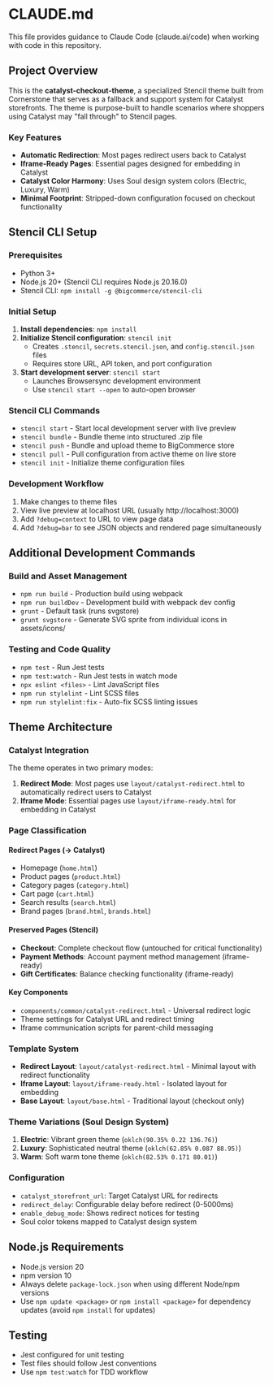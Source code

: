 # CLAUDE.md

This file provides guidance to Claude Code (claude.ai/code) when working with code in this repository.

## Project Overview

This is the **catalyst-checkout-theme**, a specialized Stencil theme built from Cornerstone that serves as a fallback and support system for Catalyst storefronts. The theme is purpose-built to handle scenarios where shoppers using Catalyst may "fall through" to Stencil pages.

### Key Features
- **Automatic Redirection**: Most pages redirect users back to Catalyst
- **Iframe-Ready Pages**: Essential pages designed for embedding in Catalyst
- **Catalyst Color Harmony**: Uses Soul design system colors (Electric, Luxury, Warm)
- **Minimal Footprint**: Stripped-down configuration focused on checkout functionality

## Stencil CLI Setup

### Prerequisites
- Python 3+
- Node.js 20+ (Stencil CLI requires Node.js 20.16.0)
- Stencil CLI: `npm install -g @bigcommerce/stencil-cli`

### Initial Setup
1. **Install dependencies**: `npm install`
2. **Initialize Stencil configuration**: `stencil init`
   - Creates `.stencil`, `secrets.stencil.json`, and `config.stencil.json` files
   - Requires store URL, API token, and port configuration
3. **Start development server**: `stencil start`
   - Launches Browsersync development environment
   - Use `stencil start --open` to auto-open browser

### Stencil CLI Commands
- `stencil start` - Start local development server with live preview
- `stencil bundle` - Bundle theme into structured .zip file
- `stencil push` - Bundle and upload theme to BigCommerce store
- `stencil pull` - Pull configuration from active theme on live store
- `stencil init` - Initialize theme configuration files

### Development Workflow
1. Make changes to theme files
2. View live preview at localhost URL (usually http://localhost:3000)
3. Add `?debug=context` to URL to view page data
4. Add `?debug=bar` to see JSON objects and rendered page simultaneously

## Additional Development Commands

### Build and Asset Management
- `npm run build` - Production build using webpack
- `npm run buildDev` - Development build with webpack dev config
- `grunt` - Default task (runs svgstore)
- `grunt svgstore` - Generate SVG sprite from individual icons in assets/icons/

### Testing and Code Quality
- `npm test` - Run Jest tests
- `npm test:watch` - Run Jest tests in watch mode
- `npx eslint <files>` - Lint JavaScript files
- `npm run stylelint` - Lint SCSS files
- `npm run stylelint:fix` - Auto-fix SCSS linting issues

## Theme Architecture

### Catalyst Integration
The theme operates in two primary modes:

1. **Redirect Mode**: Most pages use `layout/catalyst-redirect.html` to automatically redirect users to Catalyst
2. **Iframe Mode**: Essential pages use `layout/iframe-ready.html` for embedding in Catalyst

### Page Classification

#### Redirect Pages (→ Catalyst)
- Homepage (`home.html`)
- Product pages (`product.html`)
- Category pages (`category.html`) 
- Cart page (`cart.html`)
- Search results (`search.html`)
- Brand pages (`brand.html`, `brands.html`)

#### Preserved Pages (Stencil)
- **Checkout**: Complete checkout flow (untouched for critical functionality)
- **Payment Methods**: Account payment method management (iframe-ready)
- **Gift Certificates**: Balance checking functionality (iframe-ready)

#### Key Components
- `components/common/catalyst-redirect.html` - Universal redirect logic
- Theme settings for Catalyst URL and redirect timing
- Iframe communication scripts for parent-child messaging

### Template System
- **Redirect Layout**: `layout/catalyst-redirect.html` - Minimal layout with redirect functionality
- **Iframe Layout**: `layout/iframe-ready.html` - Isolated layout for embedding
- **Base Layout**: `layout/base.html` - Traditional layout (checkout only)

### Theme Variations (Soul Design System)
1. **Electric**: Vibrant green theme (`oklch(90.35% 0.22 136.76)`)
2. **Luxury**: Sophisticated neutral theme (`oklch(62.85% 0.087 88.95)`)
3. **Warm**: Soft warm tone theme (`oklch(82.53% 0.171 80.01)`)

### Configuration
- `catalyst_storefront_url`: Target Catalyst URL for redirects
- `redirect_delay`: Configurable delay before redirect (0-5000ms)
- `enable_debug_mode`: Shows redirect notices for testing
- Soul color tokens mapped to Catalyst design system

## Node.js Requirements
- Node.js version 20
- npm version 10
- Always delete `package-lock.json` when using different Node/npm versions
- Use `npm update <package>` or `npm install <package>` for dependency updates (avoid `npm install` for updates)

## Testing
- Jest configured for unit testing
- Test files should follow Jest conventions
- Use `npm test:watch` for TDD workflow
